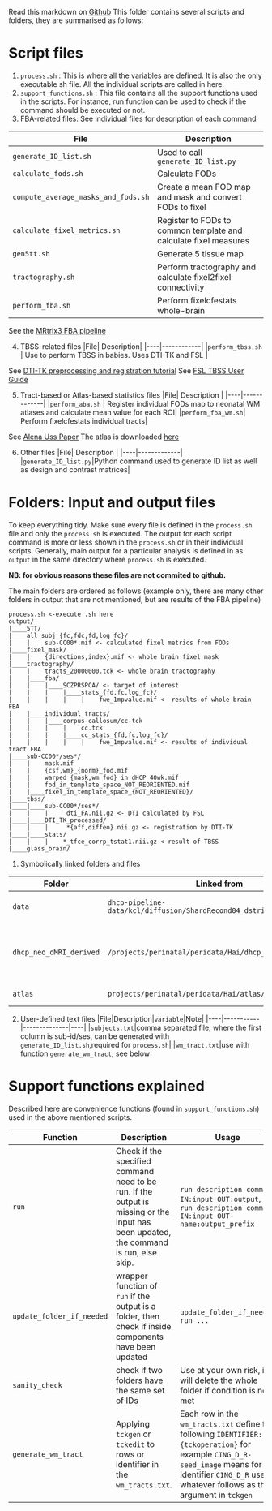 Read this markdown on [Github](https://github.com/lehai-ml/dHCP_genetics/tree/main/codes/FBA)
This folder contains several scripts and folders, they are summarised as follows:

# Script files
1. <code>process.sh</code> : This is where all the variables are defined. It is also the only executable sh file. All the individual scripts are called in here.
2. <code>support_functions.sh</code> : This file contains all the support functions used in the scripts. For instance, run function can be used to check if the command should be executed or not.
3. FBA-related files: See individual files for description of each command

|File| Description |
|----|-------------|
|```generate_ID_list.sh```|Used to call ```generate_ID_list.py```|
|<code>calculate_fods.sh</code>| Calculate FODs | 
|<code>compute_average_masks_and_fods.sh</code>| Create a mean FOD map and mask and convert FODs to fixel |
|<code>calculate_fixel_metrics.sh</code>| Register to FODs to common template and calculate fixel measures |
|<code>gen5tt.sh</code>| Generate 5 tissue map |
|<code>tractography.sh</code>| Perform tractography and calculate fixel2fixel connectivity|
|<code>perform_fba.sh</code>| Perform fixelcfestats whole-brain|
 
 See the [MRtrix3 FBA pipeline](https://mrtrix.readthedocs.io/en/0.3.16/workflows/fixel_based_analysis.html)

4. TBSS-related files
|File| Description|
|----|------------|
|<code>perform_tbss.sh</code> | Use to perform TBSS in babies. Uses DTI-TK and FSL |

See [DTI-TK preprocessing and registration tutorial](https://dti-tk.sourceforge.net/pmwiki/pmwiki.php?n=Documentation.HomePage)
See [FSL TBSS User Guide](https://fsl.fmrib.ox.ac.uk/fsl/fslwiki/TBSS/UserGuide)

5. Tract-based or Atlas-based statistics files
|File| Description |
|----|-------------|
|```perform_aba.sh``` | Register individual FODs map to neonatal WM atlases and calculate mean value for each ROI|
|```perform_fba_wm.sh```| Perform fixelcfestats individual tracts|

See [Alena Uss Paper](https://www.frontiersin.org/articles/10.3389/fnins.2021.661704/full)
The atlas is downloaded [here](https://gin.g-node.org/alenaullauus/4d_multi-channel_neonatal_brain_mri_atlas)

6. Other files
|File| Description |
|----|-------------|
|```generate_ID_list.py```|Python command used to generate ID list as well as design and contrast matrices|

# Folders: Input and output files
To keep everything tidy. Make sure every file is defined in the <code>process.sh</code> file and only the <code>process.sh</code> is executed.
The output for each script command is more or less shown in the <code>process.sh</code> or in their individual scripts. Generally, main output for a particular analysis is defined in as <code>output</code> in the same directory where <code>process.sh</code> is executed.

**NB: for obvious reasons these files are not commited to github.**

The main folders are ordered as follows (example only, there are many other folders in output that are not mentioned, but are results of the FBA pipeline)

```
process.sh <-execute .sh here
output/
|____5TT/
|____all_subj_{fc,fdc,fd,log_fc}/
|    |    sub-CC00*.mif <- calculated fixel metrics from FODs
|____fixel_mask/
|    |    {directions,index}.mif <- whole brain fixel mask
|____tractography/
|    |    tracts_20000000.tck <- whole brain tractography
|    |____fba/
|    |    |____SCZPRSPCA/ <- target of interest
|    |    |    |____stats_{fd,fc,log_fc}/
|    |    |    |    |    fwe_1mpvalue.mif <- results of whole-brain FBA
|    |____individual_tracts/
|    |    |____corpus-callosum/cc.tck
|    |    |    |    cc.tck
|    |    |    |____cc_stats_{fd,fc,log_fc}/ 
|    |    |    |    |    fwe_1mpvalue.mif <- results of individual tract FBA
|____sub-CC00*/ses*/
|    |    mask.mif
|    |    {csf,wm}_{norm}_fod.mif
|    |    warped_{mask,wm_fod}_in_dHCP_40wk.mif
|    |    fod_in_template_space_NOT_REORIENTED.mif
|    |____fixel_in_template_space_{NOT_REORIENTED}/
|____tbss/
|____|____sub-CC00*/ses*/
|    |    |     dti_FA.nii.gz <- DTI calculated by FSL
|____|____DTI_TK_processed/
|    |    |     *{aff,diffeo}.nii.gz <- registration by DTI-TK
|____|____stats/ 
|    |    |    *_tfce_corrp_tstat1.nii.gz <-result of TBSS
|____glass_brain/
```

1. Symbolically linked folders and files

| Folder |Linked from |Description |
|--------|------------|------------|
|<code>data</code>|<code>dhcp-pipeline-data/kcl/diffusion/ShardRecond04_dstriped/</code>|contains DWI data <code>postmc_dstriped-dwi300.mif</code> and bet mask <code>mask_T2w_brainmask_processed.nii.gz</code>|
|<code>dhcp_neo_dMRI_derived</code>|<code>/projects/perinatal/peridata/Hai/dhcp_neo_dMRI_derived</code>| contains warps in 40 weeks <code>fron-dmirshard_to-extdhcp40wk_mode-image.mif.gz</code>, wm and csf response function <code>dHCP_atlas_v2.1_rf_wm.dhsfa015_44</code> and <code>dHCP_atlas_v2.1_rf_csf.dhsfa015</code>|
|<code>atlas</code>|<code>projects/perinatal/peridata/Hai/atlas/</code>|contains 40 weeks extended templates and warps |

2. User-defined text files
|File|Description|```variable```|Note|
|----|-----------|--------------|----|
|```subjects.txt```|comma separated file, where the first column is sub-id/ses, can be generated with ```generate_ID_list.sh```,required for ```process.sh```|
|```wm_tract.txt```|use with function ```generate_wm_tract```, see below|

# Support functions explained

Described here are convenience functions (found in ```support_functions.sh```) used in the above mentioned scripts.

|Function|Description|Usage|
|--------|-----------|----|
|```run```|Check if the specified command need to be run. If the output is missing or the input has been updated, the command is run, else skip.|```run description command IN:input OUT:output```, ```run description command IN:input OUT-name:output_prefix```|
|```update_folder_if_needed```|wrapper function of ```run``` if the output is a folder, then check if inside components have been updated|```update_folder_if_needed run ...```|
|```sanity_check```|check if two folders have the same set of IDs|Use at your own risk, it will delete the whole folder if condition is not met|
|```generate_wm_tract```|Applying ```tckgen``` or ```tckedit``` to rows or identifier in the ```wm_tracts.txt```.|Each row in the ```wm_tracts.txt``` define the following ```IDENTIFIER:{tckoperation}``` for example ```CING_D_R-seed_image``` means for identifier ```CING_D_R``` use whatever follows as the argument in ```tckgen```|